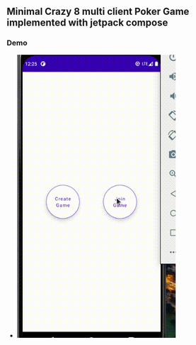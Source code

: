 ## Minimal Crazy 8 multi client Poker Game implemented with jetpack compose

### Demo

- ![Application demo](./demo/joingame.gif)
